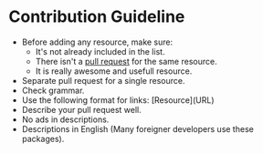 # Contribution Guideline

 - Before adding any resource, make sure:
   - It's not already included in the list.
   - There isn't a [pull request](https://github.com/zgabievi/awesome-adonisjs/pulls) for the same resource.
   - It is really awesome and usefull resource.
 - Separate pull request for a single resource.
 - Check grammar.
 - Use the following format for links: \[Resource\]\(URL\)
 - Describe your pull request well.
 - No ads in descriptions.
 - Descriptions in English (Many foreigner developers use these packages).
